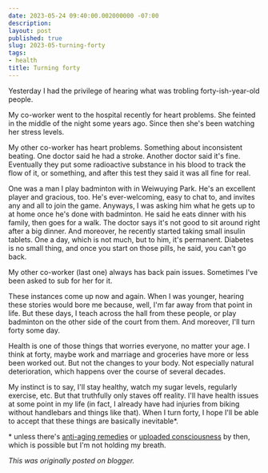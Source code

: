 ```yaml
---
date: 2023-05-24 09:40:00.002000000 -07:00
description:
layout: post
published: true
slug: 2023-05-turning-forty
tags:
- health
title: Turning forty
---
```

Yesterday I had the privilege of hearing what was trobling forty-ish-year-old people.

My co-worker went to the hospital recently for heart problems. She feinted in the middle of the night some years ago. Since then she's been watching her stress levels.

My other co-worker has heart problems. Something about inconsistent beating. One doctor said he had a stroke. Another doctor said it's fine. Eventually they put some radioactive substance in his blood to track the flow of it, or something, and after this test they said it was all fine for real.

One was a man I play badminton with in Weiwuying Park. He's an
excellent player and gracious, too. He's ever-welcoming, easy to chat
to, and invites any and all to join the game. Anyways, I was asking him
what he gets up to at home once he's done with badminton. He said he
eats dinner with his family, then goes for a walk. The doctor says it's
not good to sit around right after a big dinner. And moreover, he
recently started taking small insulin tablets. One a day, which is not
much, but to him, it's permanent. Diabetes is no small thing, and once
you start on those pills, he said, you can't go back.

My other co-worker (last one) always has back pain issues. Sometimes I've been asked to sub for her for it.

These instances come up now and again. When I was younger, hearing these stories would bore me because, well, I'm far away from that point in life. But these days, I teach across the hall from these people, or play badminton on the other side of the court from them. And moreover, I'll turn forty some day.

Health is one of those things that worries everyone, no matter your age. I think at forty, maybe work and marriage and groceries have more or less been worked out. But not the changes to your body. Not especially natural deterioration, which happens over the course of several decades.

My instinct is to say, I'll stay healthy, watch my sugar levels, regularly exercise, etc. But that truthfully only staves off reality. I'll have health issues at some point in my life (in fact, I already have had injuries from biking without handlebars and things like that). When I turn forty, I hope I'll be able to accept that these things are basically inevitable\*.

\* unless there's [anti-aging remedies](https://www.sens.org/about-us/) or [uploaded consciousness](https://en.wikipedia.org/wiki/Mind_uploading) by then, which is possible but I'm not holding my breath.   

*This was originally posted on blogger.*
